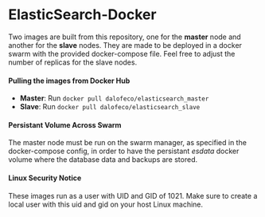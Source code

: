 # ElasticSearch-Docker

Two images are built from this repository, one for the **master** node and another for the **slave** nodes. They are made to be deployed in a docker swarm with the provided docker-compose file. Feel free to adjust the number of replicas for the slave nodes.

#### Pulling the images from Docker Hub
- **Master**: Run `docker pull dalofeco/elasticsearch_master`
- **Slave**: Run `docker pull dalofeco/elasticsearch_slave`

#### Persistant Volume Across Swarm
The master node must be run on the swarm manager, as specified in the docker-compose config, in order to have the persistant *esdata* docker volume where the database data and backups are stored.

#### Linux Security Notice
These images run as a user with UID and GID of 1021. Make sure to create a local user with this uid and gid on your host Linux machine. 
